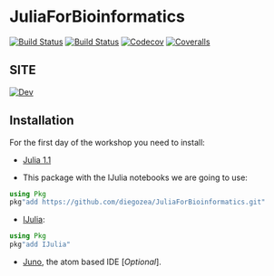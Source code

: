 # JuliaForBioinformatics


[![Build Status](https://travis-ci.com/diegozea/JuliaForBioinformatics.svg?branch=master)](https://travis-ci.com/diegozea/JuliaForBioinformatics)
[![Build Status](https://ci.appveyor.com/api/projects/status/github/diegozea/JuliaForBioinformatics?svg=true)](https://ci.appveyor.com/project/diegozea/JuliaForBioinformatics)
[![Codecov](https://codecov.io/gh/diegozea/JuliaForBioinformatics/branch/master/graph/badge.svg)](https://codecov.io/gh/diegozea/JuliaForBioinformatics)
[![Coveralls](https://coveralls.io/repos/github/diegozea/JuliaForBioinformatics/badge.svg?branch=master)](https://coveralls.io/github/diegozea/JuliaForBioinformatics?branch=master)

## SITE  

[![Dev](https://img.shields.io/badge/docs-dev-blue.svg)](https://diegozea.github.io/JuliaForBioinformatics/dev)


## Installation

For the first day of the workshop you need to install:

- [Julia 1.1](https://julialang.org/downloads/)  

- This package with the IJulia notebooks we are going to use:  
```julia
using Pkg
pkg"add https://github.com/diegozea/JuliaForBioinformatics.git"
```

- [IJulia](https://github.com/JuliaLang/IJulia.jl):  
```julia
using Pkg
pkg"add IJulia"
```

- [Juno](http://junolab.org/), the atom based IDE [*Optional*].
